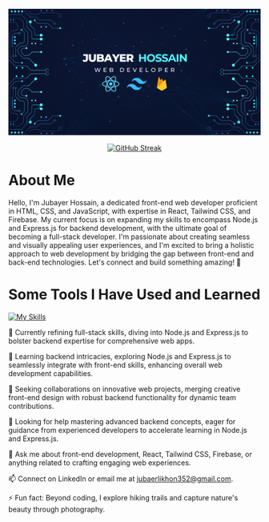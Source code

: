 ![My Image](Jubayer.png)

<p align="center">
    <a href="https://git.io/streak-stats"><img src="https://github-readme-streak-stats.herokuapp.com?user=jubayer3112&theme=algolia&card_width=500" alt="GitHub Streak" /></a>
</p>

# About Me

<p>
Hello, I'm Jubayer Hossain, a dedicated front-end web developer proficient in HTML, CSS, and JavaScript, with expertise in React, Tailwind CSS, and Firebase. My current focus is on expanding my skills to encompass Node.js and Express.js for backend development, with the ultimate goal of becoming a full-stack developer. I'm passionate about creating seamless and visually appealing user experiences, and I'm excited to bring a holistic approach to web development by bridging the gap between front-end and back-end technologies. Let's connect and build something amazing! 🚀
</p>


# Some Tools I Have Used and Learned

[![My Skills](https://skillicons.dev/icons?i=js,html,css,bootstrap,firebase,github,wordpress,mongodb,express,react,nodejs,tailwind)](https://skillicons.dev)


🔭 Currently refining full-stack skills, diving into Node.js and Express.js to bolster backend expertise for comprehensive web apps.

🌱 Learning backend intricacies, exploring Node.js and Express.js to seamlessly integrate with front-end skills, enhancing overall web development capabilities.

👯 Seeking collaborations on innovative web projects, merging creative front-end design with robust backend functionality for dynamic team contributions.

🤔 Looking for help mastering advanced backend concepts, eager for guidance from experienced developers to accelerate learning in Node.js and Express.js.

💬 Ask me about front-end development, React, Tailwind CSS, Firebase, or anything related to crafting engaging web experiences.

📫 Connect on LinkedIn or email me at jubaerlikhon352@gmail.com.

⚡ Fun fact: Beyond coding, I explore hiking trails and capture nature's beauty through photography.
